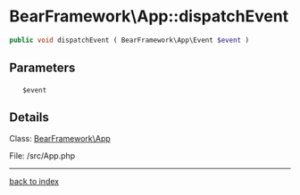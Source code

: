 # BearFramework\App::dispatchEvent

```php
public void dispatchEvent ( BearFramework\App\Event $event )
```

## Parameters

&nbsp;&nbsp;&nbsp;&nbsp;&nbsp;&nbsp;`$event`

## Details

Class: [BearFramework\App](bearframework.app.class.md)

File: /src/App.php

---

[back to index](index.md)

